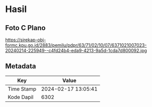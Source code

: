 # Hasil

## Foto C Plano

https://sirekap-obj-formc.kpu.go.id/2883/pemilu/pdpr/63/71/02/10/07/6371021007023-20240214-225949--c4fd24b4-eda9-4213-9a5d-1cda7d800092.jpg


## Metadata

| Key        | Value               |
| ---------- | ------------------- |
| Time Stamp | 2024-02-17 13:05:41 |
| Kode Dapil | 6302                |



